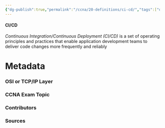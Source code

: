 ```yaml
---
{"dg-publish":true,"permalink":"/ccna/20-definitions/ci-cd/","tags":["defs_ccna"]}
---
```


#### CI/CD
*Continuous Integration/Continuous Deployment (CI/CD)* is a set of operating principles and practices that enable application development teams to deliver code changes more frequently and reliably

# Metadata
### OSI or TCP/IP Layer

### CCNA Exam Topic

### Contributors

### Sources



